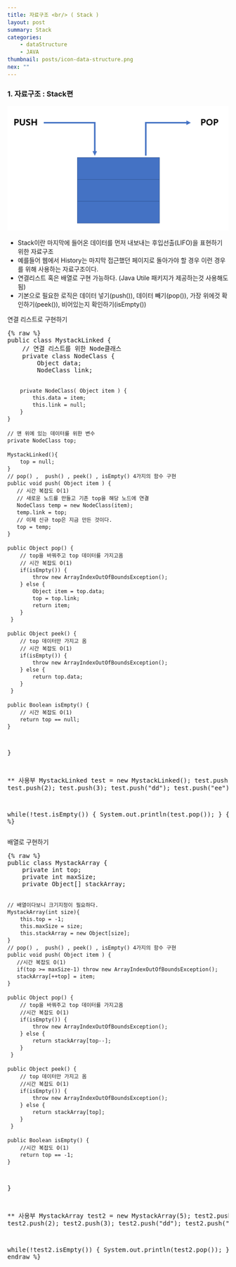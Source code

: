 ```yaml
---
title: 자료구조 <br/> ( Stack )
layout: post
summary: Stack
categories: 
    - dataStructure
    - JAVA
thumbnail: posts/icon-data-structure.png
nex: ""
---
```

### 1. 자료구조 : Stack편

<div class="img-center">
    <img src="/assets/img/posts/dataStructure/stack.png" class="max-ratio-100" />
</div>

 - Stack이란 마지막에 들어온 데이터를 먼저 내보내는 후입선출(LIFO)을 표현하기 위한 자료구조
 - 예를들어 웹에서 History는 마지막 접근했던 페이지로 돌아가야 할 경우 이런 경우를 위해 사용하는 자료구조이다. 
 - 연결리스트 혹은 배열로 구현 가능하다. (Java Utile 패키지가 제공하는것 사용해도 됨)
 - 기본으로 필요한 로직은  데이터 넣기(push()), 데이터 빼기(pop()), 가장 위에것 확인하기(peek()), 비어있는지 확인하기(isEmpty())

<p class="bold-text">연결 리스트로 구현하기</p>
<pre>
{% raw %}
public class MystackLinked {
    // 연결 리스트를 위한 Node클래스
    private class NodeClass { 
        Object data; 
        NodeClass link; 
        
        private NodeClass( Object item ) {
            this.data = item;
            this.link = null;
        }
    } 
    
    // 맨 위에 있는 데이터를 위한 변수
    private NodeClass top;
    
    MystackLinked(){
        top = null;
    }
    // pop() ,  push() , peek() , isEmpty() 4가지의 함수 구현
    public void push( Object item ) {
       // 시간 복잡도 O(1)
       // 새로운 노드를 만들고 기존 top을 해당 노드에 연결
       NodeClass temp = new NodeClass(item);
       temp.link = top;
       // 이제 신규 top은 지금 만든 것이다.
       top = temp;
    }
    
    public Object pop() {
        // top을 바꿔주고 top 데이터를 가지고옴
        // 시간 복잡도 O(1)
        if(isEmpty()) {
            throw new ArrayIndexOutOfBoundsException();
        } else {
            Object item = top.data;
            top = top.link;
            return item;
        }
     }
    
    public Object peek() {
        // top 데이터만 가지고 옴
        // 시간 복잡도 O(1)
        if(isEmpty()) {
            throw new ArrayIndexOutOfBoundsException();
        } else {
            return top.data;
        }
     }
    
    public Boolean isEmpty() {
        // 시간 복잡도 O(1)
        return top == null;
    }
}

** 사용부 
MystackLinked test = new MystackLinked();
test.push(1);
test.push(2);
test.push(3);
test.push("dd");
test.push("ee");

while(!test.isEmpty()) {
    System.out.println(test.pop());
}
{% endraw %}
</pre>

<p class="bold-text">배열로 구현하기</p>
<pre>
{% raw %}
public class MystackArray {
    private int top;
    private int maxSize;
    private Object[] stackArray;
    
    // 배열이다보니 크기지정이 필요하다.
    MystackArray(int size){
        this.top = -1;
        this.maxSize = size;
        this.stackArray = new Object[size];
    }
    // pop() ,  push() , peek() , isEmpty() 4가지의 함수 구현
    public void push( Object item ) {
       //시간 복잡도 O(1)
       if(top >= maxSize-1) throw new ArrayIndexOutOfBoundsException();
       stackArray[++top] = item;
    }
    
    public Object pop() {
        // top을 바꿔주고 top 데이터를 가지고옴
        //시간 복잡도 O(1)
        if(isEmpty()) {
            throw new ArrayIndexOutOfBoundsException();
        } else {
            return stackArray[top--];
        }
     }
    
    public Object peek() {
        // top 데이터만 가지고 옴
        //시간 복잡도 O(1)
        if(isEmpty()) {
            throw new ArrayIndexOutOfBoundsException();
        } else {
            return stackArray[top];
        }
     }
    
    public Boolean isEmpty() {
        //시간 복잡도 O(1)
        return top == -1;
    }
}

** 사용부 
MystackArray test2 = new MystackArray(5);
test2.push(1);
test2.push(2);
test2.push(3);
test2.push("dd");
test2.push("ee");

while(!test2.isEmpty()) {
    System.out.println(test2.pop());
}
{% endraw %}
</pre>